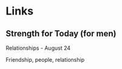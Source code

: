 # Links

## Strength for Today (for men)

Relationships - August 24

Friendship, people, relationship